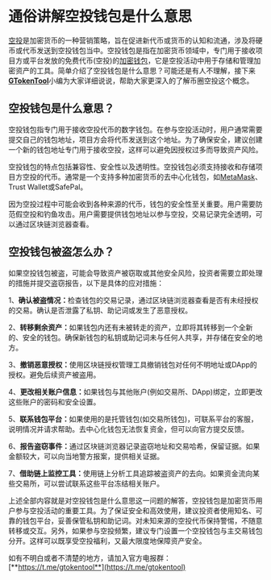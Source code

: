 # 通俗讲解空投钱包是什么意思

[空投](kong-tou-dai-bi-shi-shen-me-yi-si-tong-su-jie-shi-kong-tou-dai-bi.md)是加密货币的一种营销策略，旨在促进新代币或货币的认知和流通，涉及将硬币或代币发送到空投钱包当中。空投钱包是指在加密货币领域中，专门用于接收项目方或平台发放的免费代币(空投)的[加密钱包](jia-mi-huo-bi-shao-hui-shi-shen-me-wei-shen-me-bi-xu-bei-shao-hui-ru-he-bei-shao-hui.md)，它是空投活动中用于存储和管理加密资产的工具。简单介绍了空投钱包是什么意思？可能还是有人不理解，接下来[**GTokenTool**](https://docs.gtokentool.com)小编为大家详细说说，帮助大家更深入的了解币圈空投这个概念。

## 空投钱包是什么意思？

空投钱包指专门用于接收空投代币的数字钱包。在参与空投活动时，用户通常需要提交自己的钱包地址，项目方会将代币发送到这个地址。为了确保安全，建议创建一个新的钱包地址专门用于接收空投，这样可以避免因授权过多而导致资产风险。

空投钱包的特点包括兼容性、安全性以及透明性。空投钱包必须支持接收和存储项目方空投的代币。通常是一个支持多种加密货币的去中心化钱包，如[MetaMask](../fu-zhu-xin-xi/metamask-installation.md)、Trust Wallet或SafePal。

因为空投过程中可能会收到各种来源的代币，钱包的安全性至关重要。用户需要防范假空投和钓鱼攻击。用户需要提供钱包地址以参与空投，交易记录完全透明，可以通过区块链浏览器查看。

## 空投钱包被盗怎么办？

如果空投钱包被盗，可能会导致资产被窃取或其他安全风险，投资者需要立即处理的措施并提交盗窃报告，以下是具体的应对措施：

1、**确认被盗情况：**&#x68C0;查钱包的交易记录，通过区块链浏览器查看是否有未经授权的交易。确认是否泄露了私钥、助记词或发生了恶意授权。

2、**转移剩余资产：**&#x5982;果钱包内还有未被转走的资产，立即将其转移到一个全新的、安全的钱包。确保新钱包的私钥或助记词未与任何人共享，并存储在安全的地方。

3、**撤销恶意授权：**&#x4F7F;用区块链授权管理工具撤销钱包对任何不明地址或DApp的授权。避免后续资产被盗用。

4、**更改相关账户信息：**&#x5982;果钱包与其他账户(例如交易所、DApp)绑定，立即更改这些账户的密码和安全设置。

5、**联系钱包平台：**&#x5982;果使用的是托管钱包(如交易所钱包)，可联系平台的客服，说明情况并请求帮助。去中心化钱包无法恢复资金，但可以向官方提交反馈。

6、**报告盗窃事件：**&#x901A;过区块链浏览器记录盗窃地址和交易哈希，保留证据。如果金额较大，可以向当地警方报案，提供相关证据。

7、**借助链上监控工具：**&#x4F7F;用链上分析工具追踪被盗资产的去向。如果资金流向某些交易所，可以尝试联系这些平台冻结相关账户。

上述全部内容就是对空投钱包是什么意思这一问题的解答，空投钱包是加密货币用户参与空投活动的重要工具。为了保证安全和高效使用，建议投资者使用知名、可靠的钱包平台，妥善保管私钥和助记词。对未知来源的空投代币保持警惕，不随意转移或交互。另外，如果参与空投频繁，建议专门设置一个空投钱包与主交易钱包分开。这样可以既享受空投福利，又最大限度地保障资产安全。

如有不明白或者不清楚的地方，请加入官方电报群：[**https://t.me/gtokentool**](https://t.me/gtokentool)
